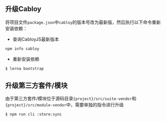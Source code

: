 ## 升级Cabloy

将项目文件`package.json`中`cabloy`的版本号改为最新版，然后执行以下命令重新安装依赖：

* 查询CabloyJS最新版本

``` bash
npm info cabloy
```

* 重新安装依赖

``` bash
$ lerna bootstrap
```

## 升级第三方套件/模块

由于第三方套件/模块位于源码目录`{project}/src/suite-vendor`和`{project}/src/module-vendor`中，需要单独的指令进行升级

``` bash
$ npm run cli :store:sync
```